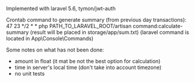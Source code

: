 

Implemented with laravel 5.6, tymon/jwt-auth

Crontab command to generate summary (from previous day transactions):
47 23 */2 * * php PATH_TO_LARAVEL_ROOT/artisan command:calculate-summary
(result will be placed in storage/app/sum.txt)
(laravel command is located in App\Console\Commands)


Some notes on what has not been done:
- amount in float (it mat be not the best option for calculation)
- time in server's local time (don't take into account timezone)
- no unit tests
